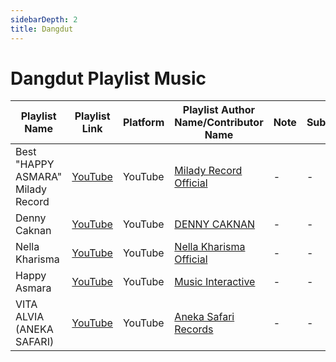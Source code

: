```yaml
---
sidebarDepth: 2
title: Dangdut
---
```


# Dangdut Playlist Music

| Playlist Name | Playlist Link | Platform | Playlist Author Name/Contributor Name | Note | Subgenre |
| -------------- |-------------- | -------- | ------- | ------- | -------- |
| Best "HAPPY ASMARA" Milady Record | [YouTube](https://www.youtube.com/playlist?list=PLfWz4B_Gd_uRhtTtPGBfFwvINgBwkoZ_0) | YouTube | [Milady Record Official](https://www.youtube.com/c/MiladyRecordOfficial) | - | - |
| Denny Caknan | [YouTube](https://www.youtube.com/watch?v=77s99NET9Mw&list=PLCQW8AnHzBbTIPqMolxkURq1mY7b8HN0C) | YouTube | [DENNY CAKNAN](https://www.youtube.com/channel/UC0k3T5AJYvKnuc52bB7rJTA) | - | - |
| Nella Kharisma | [YouTube](https://www.youtube.com/playlist?list=PLQVDVegXmBRqa3g92vhejz6SfPoxtxYlf) | YouTube | [Nella Kharisma Official](https://www.youtube.com/channel/UC2sVRtimSUdDN2myZ6Cf03w) | - | - |
| Happy Asmara | [YouTube](https://www.youtube.com/watch?v=3tmwbTeQWmk) | YouTube | [Music Interactive](https://www.youtube.com/channel/UCm1blENZWzBGH3tIQcWcBkg) | - | - |
| VITA ALVIA (ANEKA SAFARI) | [YouTube](https://www.youtube.com/playlist?list=PLHZf5YcKSQfLpFwqhTBJfoD8aYJEIyXX4) | YouTube | [Aneka Safari Records](https://www.youtube.com/c/AnekaSafariRecordsID) | - | - | 